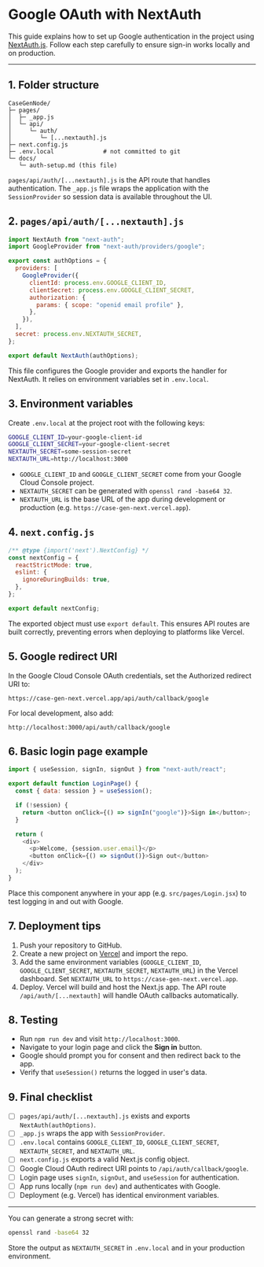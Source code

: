 # Google OAuth with NextAuth

This guide explains how to set up Google authentication in the project using [NextAuth.js](https://next-auth.js.org/). Follow each step carefully to ensure sign-in works locally and on production.

---

## 1. Folder structure

```
CaseGenNode/
├─ pages/
│  ├─ _app.js
│  └─ api/
│     └─ auth/
│        └─ [...nextauth].js
├─ next.config.js
├─ .env.local              # not committed to git
└─ docs/
   └─ auth-setup.md (this file)
```

`pages/api/auth/[...nextauth].js` is the API route that handles authentication. The `_app.js` file wraps the application with the `SessionProvider` so session data is available throughout the UI.

## 2. `pages/api/auth/[...nextauth].js`

```javascript
import NextAuth from "next-auth";
import GoogleProvider from "next-auth/providers/google";

export const authOptions = {
  providers: [
    GoogleProvider({
      clientId: process.env.GOOGLE_CLIENT_ID,
      clientSecret: process.env.GOOGLE_CLIENT_SECRET,
      authorization: {
        params: { scope: "openid email profile" },
      },
    }),
  ],
  secret: process.env.NEXTAUTH_SECRET,
};

export default NextAuth(authOptions);
```

This file configures the Google provider and exports the handler for NextAuth. It relies on environment variables set in `.env.local`.

## 3. Environment variables

Create `.env.local` at the project root with the following keys:

```bash
GOOGLE_CLIENT_ID=your-google-client-id
GOOGLE_CLIENT_SECRET=your-google-client-secret
NEXTAUTH_SECRET=some-session-secret
NEXTAUTH_URL=http://localhost:3000
```

- `GOOGLE_CLIENT_ID` and `GOOGLE_CLIENT_SECRET` come from your Google Cloud Console project.
- `NEXTAUTH_SECRET` can be generated with `openssl rand -base64 32`.
- `NEXTAUTH_URL` is the base URL of the app during development or production (e.g. `https://case-gen-next.vercel.app`).

## 4. `next.config.js`

```javascript
/** @type {import('next').NextConfig} */
const nextConfig = {
  reactStrictMode: true,
  eslint: {
    ignoreDuringBuilds: true,
  },
};

export default nextConfig;
```

The exported object must use `export default`. This ensures API routes are built correctly, preventing errors when deploying to platforms like Vercel.

## 5. Google redirect URI

In the Google Cloud Console OAuth credentials, set the Authorized redirect URI to:

```
https://case-gen-next.vercel.app/api/auth/callback/google
```

For local development, also add:

```
http://localhost:3000/api/auth/callback/google
```

## 6. Basic login page example

```javascript
import { useSession, signIn, signOut } from "next-auth/react";

export default function LoginPage() {
  const { data: session } = useSession();

  if (!session) {
    return <button onClick={() => signIn("google")}>Sign in</button>;
  }

  return (
    <div>
      <p>Welcome, {session.user.email}</p>
      <button onClick={() => signOut()}>Sign out</button>
    </div>
  );
}
```

Place this component anywhere in your app (e.g. `src/pages/Login.jsx`) to test logging in and out with Google.

## 7. Deployment tips

1. Push your repository to GitHub.
2. Create a new project on [Vercel](https://vercel.com/) and import the repo.
3. Add the same environment variables (`GOOGLE_CLIENT_ID`, `GOOGLE_CLIENT_SECRET`, `NEXTAUTH_SECRET`, `NEXTAUTH_URL`) in the Vercel dashboard. Set `NEXTAUTH_URL` to `https://case-gen-next.vercel.app`.
4. Deploy. Vercel will build and host the Next.js app. The API route `/api/auth/[...nextauth]` will handle OAuth callbacks automatically.

## 8. Testing

- Run `npm run dev` and visit `http://localhost:3000`.
- Navigate to your login page and click the **Sign in** button.
- Google should prompt you for consent and then redirect back to the app.
- Verify that `useSession()` returns the logged in user's data.

## 9. Final checklist

- [ ] `pages/api/auth/[...nextauth].js` exists and exports `NextAuth(authOptions)`.
- [ ] `_app.js` wraps the app with `SessionProvider`.
- [ ] `.env.local` contains `GOOGLE_CLIENT_ID`, `GOOGLE_CLIENT_SECRET`, `NEXTAUTH_SECRET`, and `NEXTAUTH_URL`.
- [ ] `next.config.js` exports a valid Next.js config object.
- [ ] Google Cloud OAuth redirect URI points to `/api/auth/callback/google`.
- [ ] Login page uses `signIn`, `signOut`, and `useSession` for authentication.
- [ ] App runs locally (`npm run dev`) and authenticates with Google.
- [ ] Deployment (e.g. Vercel) has identical environment variables.

---

You can generate a strong secret with:

```bash
openssl rand -base64 32
```

Store the output as `NEXTAUTH_SECRET` in `.env.local` and in your production environment.
